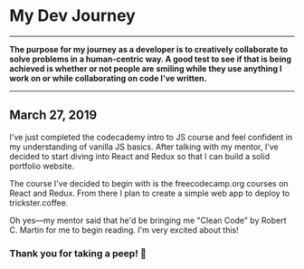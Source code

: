 # My Dev Journey
---- 

**The purpose for my journey as a developer is to creatively collaborate to solve problems in a human-centric way. A good test to see if that is being achieved is whether or not people are smiling while they use anything I work on or while collaborating on code I've written.**

---- 

## March 27, 2019

I've just completed the codecademy intro to JS course and feel confident in my understanding of vanilla JS basics. After talking with my mentor, I've decided to start diving into React and Redux so that I can build a solid portfolio website.

The course I've decided to begin with is the freecodecamp.org courses on React and Redux. From there I plan to create a simple web app to deploy to trickster.coffee. 

Oh yes—my mentor said that he'd be bringing me "Clean Code" by Robert C. Martin for me to begin reading. I'm very excited about this!



### Thank you for taking a peep! 👀
